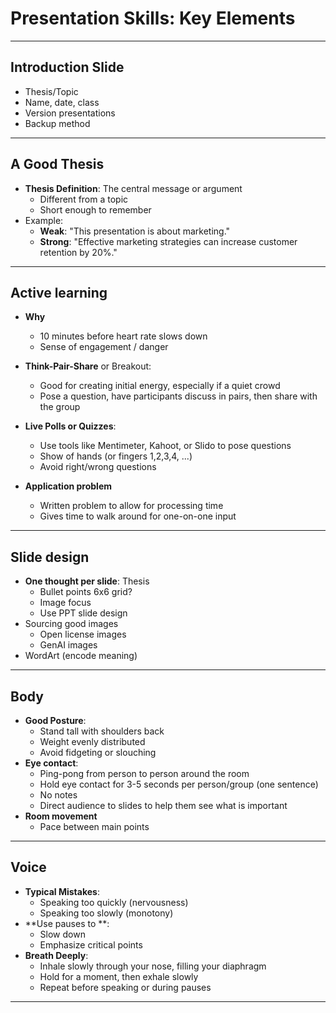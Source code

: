 # Presentation Skills: Key Elements

---

## Introduction Slide
- Thesis/Topic
- Name, date, class
- Version presentations
- Backup method

---

## A Good Thesis
- **Thesis Definition**: The central message or argument
  - Different from a topic 
  - Short enough to remember
- Example:
  - **Weak**: "This presentation is about marketing."
  - **Strong**: "Effective marketing strategies can increase customer retention by 20%."

---

## Active learning

- **Why**
  - 10 minutes before heart rate slows down
  - Sense of engagement / danger

- **Think-Pair-Share** or Breakout:
  - Good for creating initial energy, especially if a quiet crowd
  - Pose a question, have participants discuss in pairs, then share with the group

- **Live Polls or Quizzes**:
  - Use tools like Mentimeter, Kahoot, or Slido to pose questions
  - Show of hands (or fingers 1,2,3,4, ...)
  - Avoid right/wrong questions

- **Application problem**
  - Written problem to allow for processing time
  - Gives time to walk around for one-on-one input

---

## Slide design
- **One thought per slide**: Thesis
  - Bullet points 6x6 grid?
  - Image focus
  - Use PPT slide design
- Sourcing good images
  - Open license images
  - GenAI images
- WordArt (encode meaning)


---

## Body
- **Good Posture**:
  - Stand tall with shoulders back
  - Weight evenly distributed
  - Avoid fidgeting or slouching
- **Eye contact**:
  - Ping-pong from person to person around the room
  - Hold eye contact for 3-5 seconds per person/group (one sentence)
  - No notes
  - Direct audience to slides to help them see what is important 
- **Room movement**
  - Pace between main points 
  
---

## Voice
- **Typical Mistakes**:
  - Speaking too quickly (nervousness)
  - Speaking too slowly (monotony)
- **Use pauses to **:
  - Slow down
  - Emphasize critical points
- **Breath Deeply**:
  - Inhale slowly through your nose, filling your diaphragm
  - Hold for a moment, then exhale slowly
  - Repeat before speaking or during pauses

---